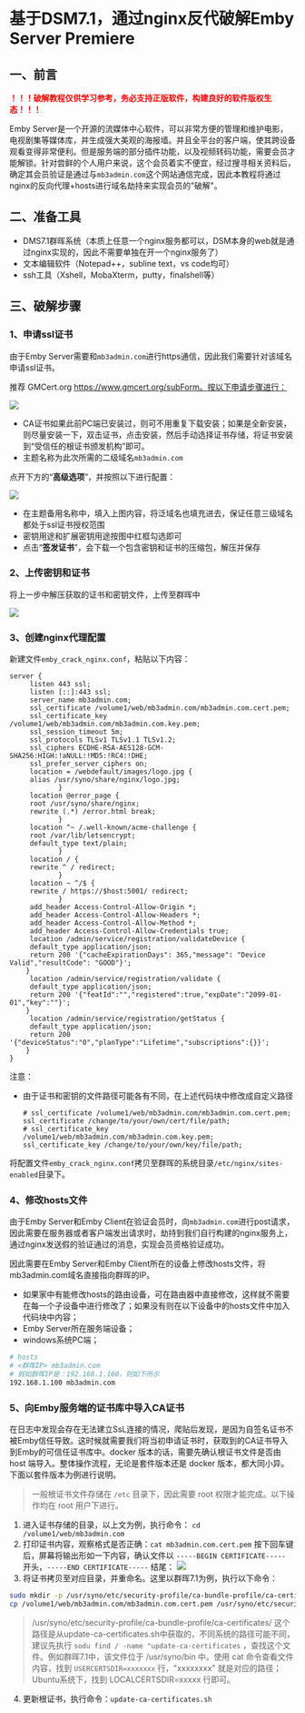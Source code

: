 # 基于DSM7.1，通过nginx反代破解Emby Server Premiere

## 一、前言

**<font color="red">！！！破解教程仅供学习参考，务必支持正版软件，构建良好的软件版权生态！！！</font>**

Emby Server是一个开源的流媒体中心软件，可以非常方便的管理和维护电影，电视剧集等媒体库，并生成强大美观的海报墙。并且全平台的客户端，使其跨设备观看变得非常便利。但是服务端的部分插件功能，以及视频转码功能，需要会员才能解锁。针对尝鲜的个人用户来说，这个会员着实不便宜，经过搜寻相关资料后，确定其会员验证是通过与`mb3admin.com`这个网站通信完成，因此本教程将通过nginx的反向代理+hosts进行域名劫持来实现会员的"破解"。

## 二、准备工具

* DMS7.1群晖系统（本质上任意一个nginx服务都可以，DSM本身的web就是通过nginx实现的，因此不需要单独在开一个nginx服务了）
* 文本编辑软件（Notepad++，subline text，vs code均可）
* ssh工具（Xshell，MobaXterm，putty，finalshell等）

## 三、破解步骤

### 1、申请ssl证书

由于Emby Server需要和`mb3admin.com`进行https通信，因此我们需要针对该域名申请ssl证书。

推荐 GMCert.org https://www.gmcert.org/subForm。按以下申请步骤进行：

![](https://user-images.githubusercontent.com/35327600/201810752-d921d035-c76d-439c-9160-e320a36af37d.jpg)

* CA证书如果此前PC端已安装过，则可不用重复下载安装；如果是全新安装，则尽量安装一下，双击证书，点击安装，然后手动选择证书存储，将证书安装到“受信任的根证书颁发机构”即可。
* 主题名称为此次所需的二级域名`mb3admin.com`

点开下方的“**高级选项**”，并按照以下进行配置：

![](https://user-images.githubusercontent.com/35327600/201813309-cc83b055-df1d-4b61-bda9-103939c7cc2c.png)

* 在主题备用名称中，填入上图内容，将泛域名也填充进去，保证任意三级域名都处于ssl证书授权范围
* 密钥用途和扩展密钥用途按图中红框勾选即可
* 点击“**签发证书**”，会下载一个包含密钥和证书的压缩包，解压并保存

### 2、上传密钥和证书

将上一步中解压获取的证书和密钥文件，上传至群晖中

![](https://user-images.githubusercontent.com/35327600/201814624-8bc428eb-1947-430f-a27a-2301ce7379d8.png)

### 3、创建nginx代理配置

新建文件`emby_crack_nginx.conf`，粘贴以下内容：

```nginx
server {
     listen 443 ssl;
     listen [::]:443 ssl;
     server_name mb3admin.com;
     ssl_certificate /volume1/web/mb3admin.com/mb3admin.com.cert.pem;
     ssl_certificate_key /volume1/web/mb3admin.com/mb3admin.com.key.pem;
     ssl_session_timeout 5m;
     ssl_protocols TLSv1 TLSv1.1 TLSv1.2;
     ssl_ciphers ECDHE-RSA-AES128-GCM-SHA256:HIGH:!aNULL:!MD5:!RC4:!DHE;
     ssl_prefer_server_ciphers on;
     location = /webdefault/images/logo.jpg {
     alias /usr/syno/share/nginx/logo.jpg;
            }
     location @error_page {
     root /usr/syno/share/nginx;
     rewrite (.*) /error.html break;
            }
     location ^~ /.well-known/acme-challenge {
     root /var/lib/letsencrypt;
     default_type text/plain;
            }
     location / {
     rewrite ^ / redirect;
            }
     location ~ ^/$ {
     rewrite / https://$host:5001/ redirect;
            }
     add_header Access-Control-Allow-Origin *;
     add_header Access-Control-Allow-Headers *;
     add_header Access-Control-Allow-Method *;
     add_header Access-Control-Allow-Credentials true;
     location /admin/service/registration/validateDevice {
     default_type application/json;
     return 200 '{"cacheExpirationDays": 365,"message": "Device Valid","resultCode": "GOOD"}';
    }
     location /admin/service/registration/validate {
     default_type application/json;
     return 200 '{"featId":"","registered":true,"expDate":"2099-01-01","key":""}';
    }
     location /admin/service/registration/getStatus {
     default_type application/json;
     return 200 '{"deviceStatus":"0","planType":"Lifetime","subscriptions":{}}';
    }
}
```

注意：

* 由于证书和密钥的文件路径可能各有不同，在上述代码块中修改成自定义路径

  ```nginx
  # ssl_certificate /volume1/web/mb3admin.com/mb3admin.com.cert.pem;
  ssl_certificate /change/to/your/own/cert/file/path;
  # ssl_certificate_key /volume1/web/mb3admin.com/mb3admin.com.key.pem;
  ssl_certificate_key /change/to/your/own/key/file/path;
  ```

将配置文件`emby_crack_nginx.conf`拷贝至群晖的系统目录`/etc/nginx/sites-enabled`目录下。


### 4、修改hosts文件

由于Emby Server和Emby Client在验证会员时，向`mb3admin.com`进行post请求，因此需要在服务器或者客户端发出请求时，劫持到我们自行构建的nginx服务上，通过nginx发送假的验证通过的消息，实现会员资格验证成功。

因此需要在Emby Server和Emby Client所在的设备上修改hosts文件，将mb3admin.com域名直接指向群晖的IP。

* 如果家中有能修改hosts的路由设备，可在路由器中直接修改，这样就不需要在每一个子设备中进行修改了；如果没有则在以下设备中的hosts文件中加入代码块中内容；
* Emby Server所在服务端设备；
* windows系统PC端；

```bash
# hosts
# <群晖IP> mb3admin.com
# 假如群晖IP是：192.168.1.100，则如下所示
192.168.1.100 mb3admin.com
```

### 5、向Emby服务端的证书库中导入CA证书

在日志中发现会存在无法建立SsL连接的情况，爬贴后发现，是因为自签名证书不被Emby信任导致。这时候就需要我们将当初申请证书时，获取到的CA证书导入到Emby的可信任证书库中。docker 版本的话，需要先确认根证书文件是否由 host 端导入。整体操作流程，无论是套件版本还是 docker 版本，都大同小异。下面以套件版本为例进行说明。

> 一般根证书文件存储在 `/etc` 目录下，因此需要 root 权限才能完成。以下操作均在 root 用户下进行。

1. 进入证书存储的目录，以上文为例，执行命令： `cd /volume1/web/mb3admin.com` 
2. 打印证书内容，观察格式是否正确：`cat mb3admin.com.cert.pem`
    按下回车键后，屏幕将输出形如一下内容，确认文件以 `-----BEGIN CERTIFICATE-----` 开头，`-----END CERTIFICATE-----` 结尾：
    ![](https://img-blog.csdnimg.cn/img_convert/61aeee6cc39dee935294d56e3bd929a8.jpeg)
3. 将证书拷贝至对应目录，并重命名。这里以群晖7.1为例，执行以下命令：
~~~bash
sudo mkdir -p /usr/syno/etc/security-profile/ca-bundle-profile/ca-certificates/;
cp /volume1/web/mb3admin.com/mb3admin.com.cert.pem /usr/syno/etc/security-profile/ca-bundle-profile/ca-certificates/mb3admin.com.crt;
~~~

>  /usr/syno/etc/security-profile/ca-bundle-profile/ca-certificates/ 这个路径是从update-ca-certificates.sh中获取的，不同系统的路径可能不同，建议先执行 `sodu find / -name "update-ca-certificates` ，查找这个文件。例如群晖7.1中，该文件位于 /usr/syno/bin 中。使用 cat 命令查看文件内容，找到 `USERCERTSDIR=xxxxxxx` 行，"xxxxxxxx" 就是对应的路径；Ubuntu系统下，找到 LOCALCERTSDIR=xxxxx 行即可。

4. 更新根证书，执行命令：`update-ca-certificates.sh`
